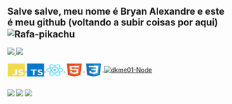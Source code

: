 ## Salve salve, meu nome é Bryan Alexandre e este é meu github (voltando a subir coisas por aqui) <img align="center" alt="Rafa-pikachu" height="30" width="40" src="https://media.giphy.com/media/8fBuzTdpZyB4NDIXoZ/giphy.gif">

<a href="https://github.com/RafaBallerini">
  <img height="180em" src="https://github-readme-stats-eight-theta.vercel.app/api?username=dkme01&show_icons=true&theme=dracula&include_all_commits=true&count_private=true"/>
  <img height="180em" src="https://github-readme-stats-eight-theta.vercel.app/api/top-langs/?username=dkme01&layout=compact&langs_count=8&theme=dracula"/>
<div>
<div style="display: inline_block"><br>
  <img align="center" alt="dkme01-Js" height="30" width="40" src="https://raw.githubusercontent.com/devicons/devicon/master/icons/javascript/javascript-plain.svg">
  <img align="center" alt="dkme01-Ts" height="30" width="40" src="https://raw.githubusercontent.com/devicons/devicon/master/icons/typescript/typescript-plain.svg">
  <img align="center" alt="dkme01-React" height="30" width="40" src="https://raw.githubusercontent.com/devicons/devicon/master/icons/react/react-original.svg">
  <img align="center" alt="dkme01-HTML" height="30" width="40" src="https://raw.githubusercontent.com/devicons/devicon/master/icons/html5/html5-original.svg">
  <img align="center" alt="dkme01-CSS" height="30" width="40" src="https://raw.githubusercontent.com/devicons/devicon/master/icons/css3/css3-original.svg">
  <img align="center" alt="dkme01-Node" height="30" width="40" src="https://raw.githubusercontent.com/devicons/devicon/master/icons/csharp/nodejs-original.svg">
</div>

##

  <div>
  <a href = "mailto: dkme01@gmail.com"><img src="https://img.shields.io/badge/-Gmail-%23EA4335?style=for-the-badge&logo=gmail&logoColor=white" target="_blank"></a>
  <a href="https://www.linkedin.com/mwlite/in/bryan-alexandre-pavani-caetano-0b42aa139" target="_blank"><img src="https://img.shields.io/badge/-LinkedIn-%230077B5?style=for-the-badge&logo=linkedin&logoColor=white" target="_blank"></a>
  <a href="https://instagram.com/biraian" target="_blank"><img src="https://img.shields.io/badge/-Instagram-%23E4405F?style=for-the-badge&logo=instagram&logoColor=white" target="_blank"></a>
</div>
